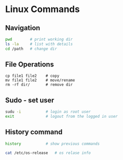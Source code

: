 # Linux Commands

## Navigation
```bash
pwd        # print working dir
ls -la     # list with details
cd /path   # change dir
```

## File Operations
``` 
cp file1 file2    # copy
mv file1 file2    # move/rename
rm -rf dir/       # remove dir
```

## Sudo - set user
```bash
sudu -i           # login as root user
exit              # logout from the logged in user 
```

## History command
```bash
history           # show previous commands
```

```bash
cat /etc/os-release   # os relase info
```
